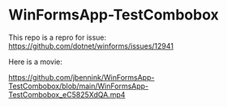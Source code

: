 # WinFormsApp-TestCombobox

This repo is a repro for issue: https://github.com/dotnet/winforms/issues/12941

Here is a movie: 

https://github.com/jbennink/WinFormsApp-TestCombobox/blob/main/WinFormsApp-TestCombobox_eC5825XdQA.mp4
